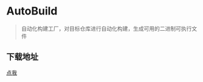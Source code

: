 # AutoBuild
> 自动化构建工厂，对目标仓库进行自动化构建，生成可用的二进制可执行文件  


## 下载地址
[点我](https://github.com/kumor00/AutoBuild-TelegramBotApi/actions)